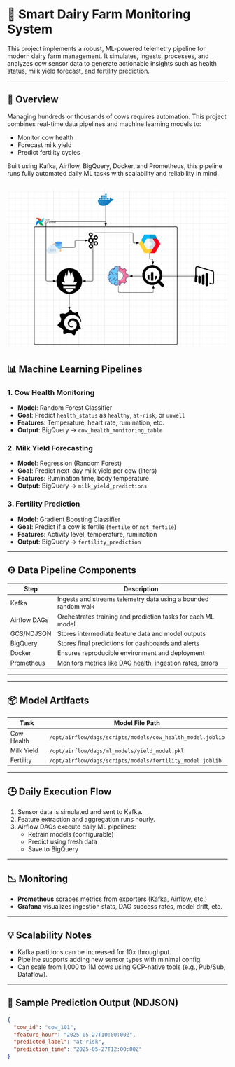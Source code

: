 # 🐄 Smart Dairy Farm Monitoring System

This project implements a robust, ML-powered telemetry pipeline for modern dairy farm management. It simulates, ingests, processes, and analyzes cow sensor data to generate actionable insights such as health status, milk yield forecast, and fertility prediction.

---

## 🚀 Overview

Managing hundreds or thousands of cows requires automation. This project combines real-time data pipelines and machine learning models to:

- Monitor cow health
- Forecast milk yield
- Predict fertility cycles

Built using Kafka, Airflow, BigQuery, Docker, and Prometheus, this pipeline runs fully automated daily ML tasks with scalability and reliability in mind.

![alt tag](GCP-Project.png)
---

## 📊 Machine Learning Pipelines

### 1. Cow Health Monitoring
- **Model**: Random Forest Classifier
- **Goal**: Predict `health_status` as `healthy`, `at-risk`, or `unwell`
- **Features**: Temperature, heart rate, rumination, etc.
- **Output**: BigQuery → `cow_health_monitoring_table`

### 2. Milk Yield Forecasting
- **Model**: Regression (Random Forest)
- **Goal**: Predict next-day milk yield per cow (liters)
- **Features**: Rumination time, body temperature
- **Output**: BigQuery → `milk_yield_predictions`

### 3. Fertility Prediction
- **Model**: Gradient Boosting Classifier
- **Goal**: Predict if a cow is fertile (`fertile` or `not_fertile`)
- **Features**: Activity level, temperature, rumination
- **Output**: BigQuery → `fertility_prediction`

---

## ⚙️ Data Pipeline Components

| Step         | Description                                                    |
|--------------|----------------------------------------------------------------|
| Kafka        | Ingests and streams telemetry data using a bounded random walk |
| Airflow DAGs | Orchestrates training and prediction tasks for each ML model   |
| GCS/NDJSON   | Stores intermediate feature data and model outputs             |
| BigQuery     | Stores final predictions for dashboards and alerts             |
| Docker       | Ensures reproducible environment and deployment                |
| Prometheus   | Monitors metrics like DAG health, ingestion rates, errors      |

---


---

## 📦 Model Artifacts

| Task              | Model File Path                                      |
|-------------------|------------------------------------------------------|
| Cow Health        | `/opt/airflow/dags/scripts/models/cow_health_model.joblib` |
| Milk Yield        | `/opt/airflow/dags/ml_models/yield_model.pkl`         |
| Fertility         | `/opt/airflow/dags/scripts/models/fertility_model.joblib`  |

---

## 🕒 Daily Execution Flow

1. Sensor data is simulated and sent to Kafka.
2. Feature extraction and aggregation runs hourly.
3. Airflow DAGs execute daily ML pipelines:
   - Retrain models (configurable)
   - Predict using fresh data
   - Save to BigQuery

---

## 📉 Monitoring

- **Prometheus** scrapes metrics from exporters (Kafka, Airflow, etc.)
- **Grafana** visualizes ingestion stats, DAG success rates, model drift, etc.

---

## 💡 Scalability Notes

- Kafka partitions can be increased for 10x throughput.
- Pipeline supports adding new sensor types with minimal config.
- Can scale from 1,000 to 1M cows using GCP-native tools (e.g., Pub/Sub, Dataflow).

---

## 🧪 Sample Prediction Output (NDJSON)

```json
{
  "cow_id": "cow_101",
  "feature_hour": "2025-05-27T10:00:00Z",
  "predicted_label": "at-risk",
  "prediction_time": "2025-05-27T12:00:00Z"
}

